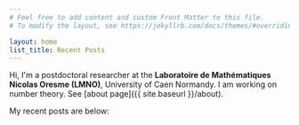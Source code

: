 ```yaml
---
# Feel free to add content and custom Front Matter to this file.
# To modify the layout, see https://jekyllrb.com/docs/themes/#overriding-theme-defaults

layout: home
list_title: Recent Posts
---
```

Hi, I'm a postdoctoral researcher at the **Laboratoire de Mathématiques Nicolas Oresme (LMNO)**, University of Caen Normandy. I am working on number theory. See [about page]({{ site.baseurl }}/about).

My recent posts are below:
